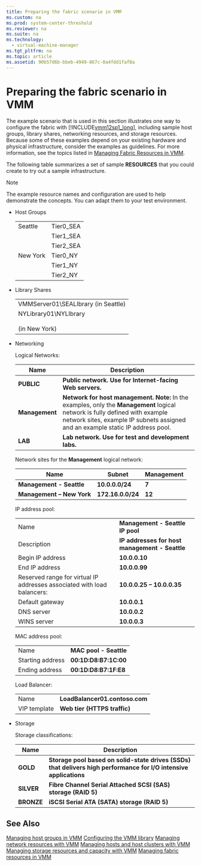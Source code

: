 ```yaml
---
title: Preparing the fabric scenario in VMM
ms.custom: na
ms.prod: system-center-threshold
ms.reviewer: na
ms.suite: na
ms.technology: 
  - virtual-machine-manager
ms.tgt_pltfrm: na
ms.topic: article
ms.assetid: 90b57d6b-bbeb-4949-867c-0a4fdd1faf8a
---
```

# Preparing the fabric scenario in VMM
The example scenario that is used in this section illustrates one way to configure the fabric with [!INCLUDE[vmm12sp1_long](../Token/vmm12sp1_long_md.md)], including sample host groups, library shares, networking resources, and storage resources. Because some of these examples depend on your existing hardware and physical infrastructure, consider the examples as guidelines. For more information, see the topics listed in [Managing Fabric Resources in VMM](Managing-fabric-resources-in-VMM.md).

The following table summarizes a set of sample **RESOURCES** that you could create to try out a sample infrastructure.

> [!NOTE]
> The example resource names and configuration are used to help demonstrate the concepts. You can adapt them to your test environment.

-   Host Groups

    |||
    |-|-|
    |Seattle|Tier0\_SEA|
    ||Tier1\_SEA|
    ||Tier2\_SEA|
    |New York|Tier0\_NY|
    ||Tier1\_NY|
    ||Tier2\_NY|

-   Library Shares

    ||
    |-|
    |VMMServer01\\SEALIbrary \(in Seattle\)|
    |NYLibrary01\\NYLIbrary<br /><br />\(in New York\)|

-   Networking

    Logical Networks:

    |Name|Description|
    |--------|---------------|
    |**PUBLIC**|**Public network. Use for Internet\-facing Web servers.**|
    |**Management**|**Network for host management.** **Note:** In the examples, only the **Management** logical network is fully defined with example network sites, example IP subnets assigned and an example static IP address pool.|
    |**LAB**|**Lab network. Use for test and development labs.**|

    Network sites for the **Management** logical network:

    |Name|Subnet|Management|
    |--------|----------|--------------|
    |**Management \- Seattle**|**10.0.0.0\/24**|**7**|
    |**Management – New York**|**172.16.0.0\/24**|**12**|

    IP address pool:

    |||
    |-|-|
    |Name|**Management \- Seattle IP pool**|
    |Description|**IP addresses for host management \- Seattle**|
    |Begin IP address|**10.0.0.10**|
    |End IP address|**10.0.0.99**|
    |Reserved range for virtual IP addresses associated with load balancers:|**10.0.0.25 – 10.0.0.35**|
    |Default gateway|**10.0.0.1**|
    |DNS server|**10.0.0.2**|
    |WINS server|**10.0.0.3**|

    MAC address pool:

    |||
    |-|-|
    |Name|**MAC pool \- Seattle**|
    |Starting address|**00:1D:D8:B7:1C:00**|
    |Ending address|**00:1D:D8:B7:1F:E8**|

    Load Balancer:

    |||
    |-|-|
    |Name|**LoadBalancer01.contoso.com**|
    |VIP template|**Web tier \(HTTPS traffic\)**|

-   Storage

    Storage classifications:

    |Name|Description|
    |--------|---------------|
    |**GOLD**|**Storage pool based on solid\-state drives \(SSDs\) that delivers high performance for I\/O intensive applications**|
    |**SILVER**|**Fibre Channel Serial Attached SCSI \(SAS\) storage \(RAID 5\)**|
    |**BRONZE**|**iSCSI Serial ATA \(SATA\) storage \(RAID 5\)**|

## See Also
[Managing host groups in VMM](../Topic/Managing-host-groups-in-VMM.md)
[Configuring the VMM library](../Topic/Configuring-the-VMM-library.md)
[Managing network resources with VMM](../Topic/Managing-network-resources-with-VMM.md)
[Managing hosts and host clusters with VMM](../Topic/Managing-hosts-and-host-clusters-with-VMM.md)
[Managing storage resources and capacity with VMM](../Topic/Managing-storage-resources-and-capacity-with-VMM.md)
[Managing fabric resources in VMM](../Topic/Managing-fabric-resources-in-VMM.md)

